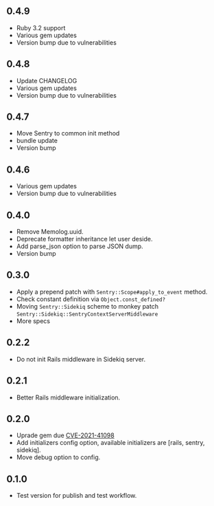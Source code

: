 ## 0.4.9
- Ruby 3.2 support
- Various gem updates
- Version bump due to vulnerabilities

## 0.4.8
- Update CHANGELOG
- Various gem updates
- Version bump due to vulnerabilities

## 0.4.7
- Move Sentry to common init method
- bundle update
- Version bump

## 0.4.6
- Various gem updates
- Version bump due to vulnerabilities

## 0.4.0
- Remove Memolog.uuid.
- Deprecate formatter inheritance let user deside.
- Add parse_json option to parse JSON dump.
- Version bump

## 0.3.0

- Apply a prepend patch with `Sentry::Scope#apply_to_event` method.
- Check constant definition via `Object.const_defined?`
- Moving `Sentry::Sidekiq` scheme to monkey patch `Sentry::Sidekiq::SentryContextServerMiddleware`
- More specs

## 0.2.2

- Do not init Rails middleware in Sidekiq server.

## 0.2.1

- Better Rails middleware initialization.

## 0.2.0

- Uprade gem due [CVE-2021-41098](https://github.com/advisories/GHSA-2rr5-8q37-2w7h)
- Add initializers config option, available initializers are [rails, sentry, sidekiq].
- Move debug option to config.

## 0.1.0

- Test version for publish and test workflow.
